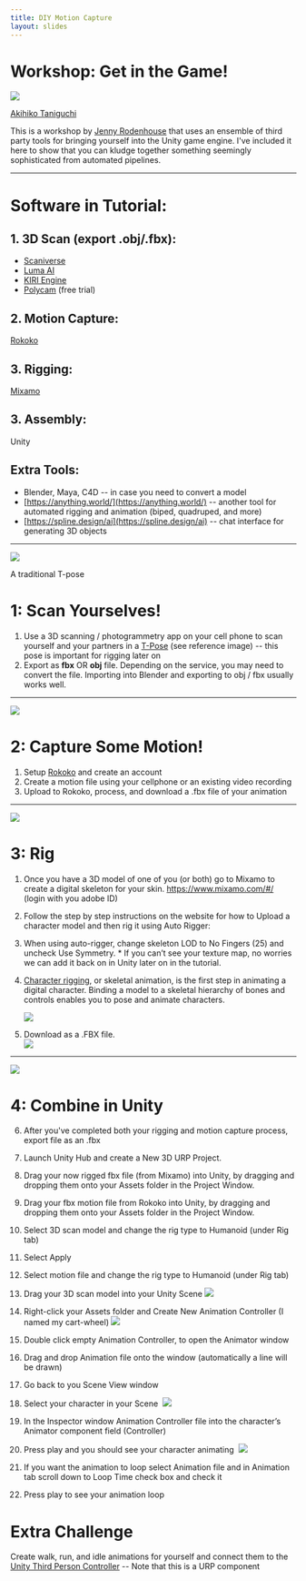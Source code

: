 ```yaml
---
title: DIY Motion Capture
layout: slides
---
```

# Workshop: Get in the Game!


![](https://lh7-us.googleusercontent.com/UYFYqXY_EPUetiTjemSp3Po_zAxMGPjD8o3YyjjDZwlzw-tOjTsm6xU-P0qg8xR_to8n1yH0b8yrkZRy_LvehCoWGMb8KiINg8A7bbX_FSr2yYd4bYeHKc6Xa0aIdDmfR9im1lk7QETXHcFlzROtH6w)

[Akihiko Taniguchi](https://okikata.org/)

This is a workshop by [Jenny Rodenhouse](https://jennyrodenhouse.com/) that uses an ensemble of third party tools for bringing yourself into the Unity game engine. I've included it here to show that you can kludge together something seemingly sophisticated from automated pipelines.   

---
# Software in Tutorial:

## 1. 3D Scan (export .obj/.fbx): 
- [Scaniverse](https://scaniverse.com/)
- [Luma AI](https://lumalabs.ai/interactive-scenes)
- [KIRI Engine](https://www.kiriengine.com/)
- [Polycam](https://poly.cam/) (free trial)

## 2. Motion Capture:

[Rokoko](https://vision.rokoko.com/)
## 3. Rigging: 

[Mixamo](https://www.mixamo.com/#/) 

## 3. Assembly: 

Unity   

## Extra Tools: 
- Blender, Maya, C4D -- in case you need to convert a model 
- [https://anything.world/](https://anything.world/) -- another tool for automated rigging and animation (biped, quadruped, and more)
- [https://spline.design/ai](https://spline.design/ai) -- chat interface for generating 3D objects 

---

  
![](https://lh7-us.googleusercontent.com/4ZEcO-4-NkKvb2eJGXJaR83TFx6FldrJ2U7uvlOILzlZE6tUlYd0WNvyj1PrW7fmFg8Lsfu5IP2Tkp9Lx8pxT2o_5PYzdeBrIW5LscOtT1fxNAINEz3WjFRkKbGFR0wN1vSuIXiaJObJiPefZuT3q64)

A traditional T-pose

# 1: Scan Yourselves!

1. Use a 3D scanning / photogrammetry app on your cell phone to scan yourself and your partners in a [T-Pose](https://youtu.be/7nD9H6__29A?si=Dis7N7wG-6UZleo5) (see reference image)  -- this pose is important for rigging later on
2. Export as **fbx** OR **obj** file. Depending on the service, you may need to convert the file. Importing into Blender and exporting to obj / fbx usually works well. 

---

![](https://lh7-us.googleusercontent.com/9uyIqdCne5bpENc6XEMsq0yjuAICUaJzbU2OGLdF_NyaBjc9VutOBoaHXz7pieb6Ueaqug7eDr32MZASE_rfO6RJat5yxX5YizI4wPkehHOnBj-ZI5whlR575Wc1bz_iTeuCElAo6y7AAY4aNkeDI0E)

# 2: Capture Some Motion!

1. Setup [Rokoko](https://vision.rokoko.com/) and create an account  
2. Create a motion file using your cellphone or an existing video recording   
3. Upload to Rokoko, process, and download a .fbx file of your animation

---
  
![](https://lh7-us.googleusercontent.com/QBTf8MSmKE94v1-nTK9XEyz8JNO2ThUL8mYb3BdV1mwi_rASwJSrCzxs9dXg-CZncl6ssghaHGaD5sq3nVEwOgROJOTC7k3IGHfuHMKiOWfTOn38nhs2SMaSB9JfvIiD4tpk0W0uZV_1jLOC64BkDcc)

# 3: Rig

1. Once you have a 3D model of one of you (or both) go to Mixamo to create a digital skeleton for your skin. https://www.mixamo.com/#/ (login with you adobe ID)
2. Follow the step by step instructions on the website for how to Upload a character model and then rig it using Auto Rigger: 
3. When using auto-rigger, change skeleton LOD to No Fingers (25) and uncheck Use Symmetry. * If you can’t see your texture map, no worries we can add it back on in Unity later on in the tutorial.   
4. [Character rigging](https://unity.com/solutions/rigging-in-animation#:~:text=Character%20rigging%2C%20or%20skeletal%20animation,to%20pose%20and%20animate%20characters.), or skeletal animation, is the first step in animating a digital character. Binding a model to a skeletal hierarchy of bones and controls enables you to pose and animate characters.  
   
   ![](https://lh7-us.googleusercontent.com/VPubso7zaQoOkhTdzxd5Zbb-MUXCos4yQlZGjwtA8k1cHFs6c3u1Qta1qeGEJ1ZMwbCJ9zEhY_mb2o31nLnIfEB8rrNPDU88XDmnQtHp7NGTZSFXLWG_f7AC-sE7aCgKQ6abr05cSo9at745xyUY5mM)
5. Download as a .FBX file.    
   ![](https://lh7-us.googleusercontent.com/anYLSgaywSQ-9VY5sMMeKVxY8b1SoG52eUJgNwRpW4rF_A-sv3kPr2SdgHV-4ouh-TSZwDJKo-YdEmtFcg-12-VY6InaxLMVH8Zcu8gstl8cvqYRTMCtwpJlcxFj_aAuJ0R-pQlRtp3JFEaTbNQ3GNM)

---


![](https://lh7-us.googleusercontent.com/5O5IlH3Zwto72L_Yi8mtUi5iXo97aeaHG6Op_5RsJLWCpe2JvJEFecSEP1_9VJeQ8pLoY6t5yFF6sj4VsBmMFH9IOW9DDHBPfglaYVam3CpFpmQmKkxAWIqku4uL4x72nwYOxf65QaRlNaPXk_GeF20)

# 4: Combine in Unity
  
6. After you've completed both your rigging and motion capture process, export file as an .fbx
7. Launch Unity Hub and create a New 3D URP Project. 
8. Drag your now rigged fbx file (from Mixamo) into Unity, by dragging and dropping them onto your Assets folder in the Project Window. 
9. Drag your fbx motion file from Rokoko into Unity, by dragging and dropping them onto your Assets folder in the Project Window. 
10. Select 3D scan model and change the rig type to Humanoid (under Rig tab)
11. Select Apply
12. Select motion file and change the rig type to Humanoid (under Rig tab)
13. Drag your 3D scan model into your Unity Scene
    ![](https://lh7-us.googleusercontent.com/waA04lT_PKJDy93GQqAKg1VNt0dJFYBjowUVGmB4S_de30QLH0HrOVv62glqrHIx3VKuO2gNmskKGChjKFUEyZoHSHqUFBGkh2R_7jgHF0arI5pCUu5RALVFa_vNJIROCy2P_8WhH47ey_8L5uqFt9g)

14. Right-click your Assets folder and Create New Animation Controller (I named my cart-wheel)
    ![](https://lh7-us.googleusercontent.com/lEV1GAEkarUA77HWBqc8b6JZxe-B1M4dyswabR6wCsXSPBKzFPUQnR4XVHuB1OyY4vCPg4y7F88JbqXSW_HD5yJlwilQ7SxTnjucucqq2u8rDOnSBe_0J3oBPj9mUSmBuXfr8gfBfSamEYWLaA6hKXI)

15. Double click empty Animation Controller, to open the Animator window
16. Drag and drop Animation file onto the window (automatically a line will be drawn)
17. Go back to you Scene View window
18. Select your character in your Scene 
    ![](https://lh7-us.googleusercontent.com/eYWdgiOXAPYlMzemEP55oYzFgcu_wfRwFsdfVxwRvdLXqih8XxM3SkofD6HVd-PCmV6VmDdjbziNGVy2u1TWEdm7LS622Y_uSaHHS7P7MPQqWqjIsCz6i6Qm_TPN9mE1tTDhLzbqsnPEPVG_BirksfI)

19. In the Inspector window Animation Controller file into the character’s Animator component field (Controller) 
20. Press play and you should see your character animating 
    ![](https://lh7-us.googleusercontent.com/LFcbMlf8wxZUwxmmaKBHY3aCP80STd3MgJRi5tbVhpqTN6AEddugxkWesUILm_3oGMwaTlLDKZ2ghMWUwGP9_xFIkw82k4hSVPd7MpCUvJRVyZiU1XOGXSYUha9rmk8vHoVoYrr3rnOgZ-c88gaEgHk)

21. If you want the animation to loop select Animation file and in Animation tab scroll down to Loop Time check box and check it
22. Press play to see your animation loop

# Extra Challenge

Create walk, run, and idle animations for yourself and connect them to the[ Unity Third Person Controller](https://assetstore.unity.com/packages/essentials/starter-assets-thirdperson-updates-in-new-charactercontroller-pa-196526) -- Note that this is a URP component

